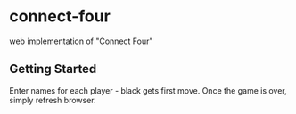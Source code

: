 # connect-four
web implementation of "Connect Four"

## Getting Started

Enter names for each player - black gets first move. Once the game is over, simply refresh browser.


